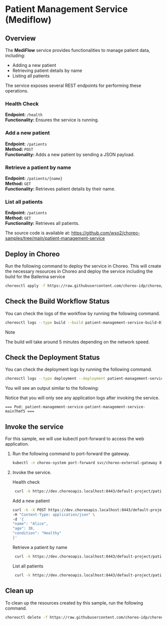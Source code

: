 # Patient Management Service (Mediflow)

## Overview

The **MediFlow** service provides functionalities to manage patient data, including:

- Adding a new patient
- Retrieving patient details by name
- Listing all patients

The service exposes several REST endpoints for performing these operations.

### Health Check

**Endpoint:** `/health`  
**Functionality:** Ensures the service is running.

### Add a new patient

**Endpoint:** `/patients`  
**Method:** `POST`  
**Functionality:** Adds a new patient by sending a JSON payload.

### Retrieve a patient by name

**Endpoint:** `/patients/{name}`  
**Method:** `GET`  
**Functionality:** Retrieves patient details by their name.

### List all patients

**Endpoint:** `/patients`  
**Method:** `GET`  
**Functionality:** Retrieves all patients.

The source code is available at:
https://github.com/wso2/choreo-samples/tree/main/patient-management-service

## Deploy in Choreo

Run the following command to deploy the service in Choreo.
This will create the necessary resources in Choreo and deploy the service including the build for the Ballerina service

```bash
choreoctl apply -f https://raw.githubusercontent.com/choreo-idp/choreo/main/samples/deploying-applications/languages/ballerina/patient-management-service.yaml
``` 

## Check the Build Workflow Status

You can check the logs of the workflow by running the following command.

```bash
choreoctl logs --type build --build patient-management-service-build-01 --organization default-org --project default-project --component patient-management-service
```

> [!Note]
> The build will take around 5 minutes depending on the network speed.

## Check the Deployment Status

You can check the deployment logs by running the following command.

```bash
choreoctl logs --type deployment --deployment patient-management-service-development-deployment-01 --organization default-org --project default-project --component patient-management-service
```

You will see an output similar to the following:

Notice that you will only see any application logs after invoking the service.

```
=== Pod: patient-management-service-patient-management-service-main7hmf5 ===
```

## Invoke the service

For this sample, we will use kubectl port-forward to access the web application.

1. Run the following command to port-forward the gateway.

    ```bash
    kubectl -n choreo-system port-forward svc/choreo-external-gateway 8443:443
    ```

2. Invoke the service.

   Health check
   ```bash
    curl -k https://dev.choreoapis.localhost:8443/default-project/patient-management-service/mediflow/health
   ```

   Add a new patient
   ```bash
   curl -k -X POST https://dev.choreoapis.localhost:8443/default-project/patient-management-service/mediflow/patients \
   -H "Content-Type: application/json" \
   -d '{
   "name": "Alice",
   "age": 30,
   "condition": "Healthy"
   }'
   ```

   Retrieve a patient by name
   ```bash
    curl -k https://dev.choreoapis.localhost:8443/default-project/patient-management-service/mediflow/patients/Alice
   ```

   List all patients
   ```bash
    curl -k https://dev.choreoapis.localhost:8443/default-project/patient-management-service/mediflow/patients
   ```

## Clean up

To clean up the resources created by this sample, run the following command.

```bash
choreoctl delete -f https://raw.githubusercontent.com/choreo-idp/choreo/main/samples/deploying-applications/languages/ballerina/patient-management-service.yaml
```
